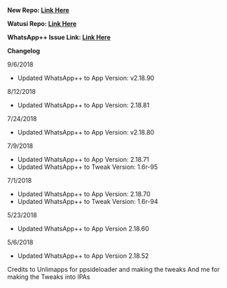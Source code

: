 **New Repo: [Link Here](https://github.com/JMccormick264/WhatsAppPP)**

**Watusi Repo: [Link Here](https://github.com/FouadRaheb/Watusi-for-WhatsApp)**

**WhatsApp++ Issue Link: [Link Here](https://github.com/eni9889/WA-PP-Issues)**

**Changelog**

9/6/2018

 - Updated WhatsApp++ to App Version: v2.18.90

8/12/2018

 - Updated WhatsApp++ to App Version: 2.18.81

7/24/2018

 - Updated WhatsApp++ to App Version: v2.18.80

7/9/2018

 - Updated WhatsApp++ to App Version: 2.18.71
 - Updated WhatsApp++ to Tweak Version: 1.6r-95

7/1/2018

 - Updated WhatsApp++ to App Version: 2.18.70
 - Updated WhatsApp++ to Tweak Version: 1.6r-94

5/23/2018

 - Updated WhatsApp++ to App Version 2.18.60

5/6/2018

 - Updated WhatsApp++ to App Version 2.18.52


 Credits to Unlimapps for ppsideloader and making the tweaks
 And me for making the Tweaks into IPAs
